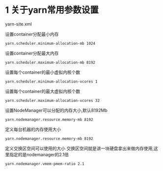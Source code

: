 # 1 关于yarn常用参数设置
yarn-site.xml

设置container分配最小内存
```
yarn.scheduler.minimum-allocation-mb 1024
```

设置container分配最大内存
```
yarn.scheduler.maximum-allocation-mb 8192
```

设置每个container的最小虚拟内核个数
```
yarn.scheduler.minimum-allocation-vcores 1
```

设置每个container的最大虚拟内核个数
```
yarn.scheduler.maximum-allocation-vcores 32
```

设置NodeManager可以分配的内存大小,默认8192Mb
```
yarn.nodemanager.resource.memory-mb 8192
```

定义每台机器的内存使用大小
```
yarn.nodemanager.resource.memory-mb 8192
```

定义交换区空间可以使用的大小
交换区空间就是讲一块硬盘拿出来做内存使用,这里指定的是nodemanager的2.1倍
```
yarn.nodemanager.vmem-pmem-ratio 2.1
``` 